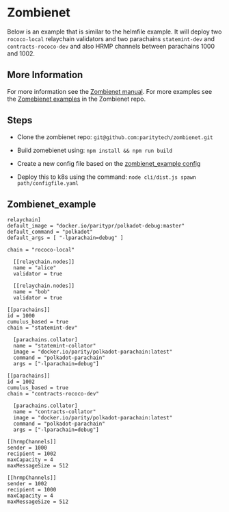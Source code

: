 # Zombienet

Below is an example that is similar to the helmfile example. It will deploy two `rococo-local` relaychain validators and two parachains `statemint-dev` and `contracts-rococo-dev` and also HRMP channels between parachains 1000 and 1002.

## More Information

For more information see the [Zombienet manual](https://paritytech.github.io/zombienet/). For more examples see the [Zomebienet examples](https://github.com/paritytech/zombienet/tree/main/examples) in the Zombienet repo.

## Steps

- Clone the zombienet repo: `git@github.com:paritytech/zombienet.git`

- Build zomebienet using: `npm install && npm run build`

- Create a new config file based on the [zombienet_example config](#zombienet_example)

- Deploy this to k8s using the command: `node cli/dist.js spawn path/configfile.yaml`

## Zombienet_example

```
relaychain]
default_image = "docker.io/paritypr/polkadot-debug:master"
default_command = "polkadot"
default_args = [ "-lparachain=debug" ]

chain = "rococo-local"

  [[relaychain.nodes]]
  name = "alice"
  validator = true

  [[relaychain.nodes]]
  name = "bob"
  validator = true

[[parachains]]
id = 1000
cumulus_based = true
chain = "statemint-dev"

  [parachains.collator]
  name = "statemint-collator"
  image = "docker.io/parity/polkadot-parachain:latest"
  command = "polkadot-parachain"
  args = ["-lparachain=debug"]

[[parachains]]
id = 1002
cumulus_based = true
chain = "contracts-rococo-dev"

  [parachains.collator]
  name = "contracts-collator"
  image = "docker.io/parity/polkadot-parachain:latest"
  command = "polkadot-parachain"
  args = ["-lparachain=debug"]

[[hrmpChannels]]
sender = 1000
recipient = 1002
maxCapacity = 4
maxMessageSize = 512

[[hrmpChannels]]
sender = 1002
recipient = 1000
maxCapacity = 4
maxMessageSize = 512
```
